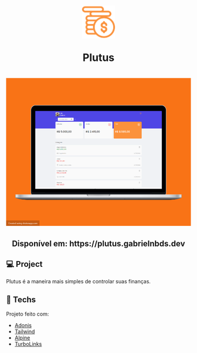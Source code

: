 <h1 align="center">
    <img alt="Plutus logo" title="Plutus logo" src=".github/logo.svg" width="90px" />
    <p align="center">Plutus</p>
</h1>

<h1 align="center">
    <img alt="Plutus Homepage" title="Plutus Homepage" src=".github/dashboard.png" width="700px"  />
</h1>

<h2 align="center">Disponível em: https://plutus.gabrielnbds.dev </h2>

## 💻 Project

Plutus é a maneira mais simples de controlar suas finanças.

## 🚀 Techs

Projeto feito com:

- [Adonis](https://adonisjs.com/)
- [Tailwind](https://tailwindcss.com/)
- [Alpine](https://alpinejs.dev/)
- [TurboLinks](https://www.npmjs.com/package/turbolinks)

